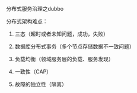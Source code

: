 分布式服务治理之dubbo



分布式架构难点：

1. 三态（超时或者未知问题，成功，失败）

2. 数据库分布式事务（多个节点存储数据不一致问题）
3. 负载均衡（领域服务层的负载、服务发现）
4. 一致性（CAP）
5. 故障的独立性（隔离）

